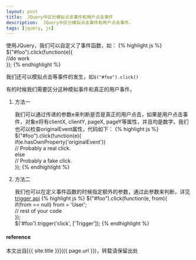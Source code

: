 ```yaml
---
layout: post
title:  JQuery中区分模拟点击事件和用户点击事件
description:  JQuery中区分模拟点击事件和用户点击事件。
tags: [jquery, js]
---
```


使用JQuery，我们可以自定义了事件函数，如：
{% highlight js %}
$("#foo").click(function(e){  
    //do work  
});
{% endhighlight %}

我们还可以模拟点击等事件的发生，如`$("#foo").click()`
<!--more-->

有的时候我们需要区分这种模拟事件和真正的用户事件。

1. 方法一

    我们可以通过传递的参数e来判断是否是真正的用户点击，如果是用户点击事件，对象e将有clientX, clientY, pageX, pageY等属性，并且均是数字。我们也可以检查originalEvent属性，代码如下：
{% highlight js %}
$("#foo").click(function(e){  
    if(e.hasOwnProperty('originalEvent'))  
        // Probably a real click.  
    else  
        // Probably a fake click.  
});
{% endhighlight %}

2. 方法二

    我们也可以在定义事件函数的时候指定额外的参数，通过此参数来判断，详见[trigger api](http://api.jquery.com/trigger/)
{% highlight js %}
$("#foo").click(function(e, from){  
    if(from == null) from = 'User';  
    // rest of your code  
});  
$('#foo').trigger('click', ['Trigger']); 
{% endhighlight %}

<h4>reference</h4>
<http://stackoverflow.com/questions/6674669/in-jquery-how-can-i-tell-between-a-programatic-and-user-click>

本文出自[{{ site.title }}]({{ page.url }})，转载请保留出处